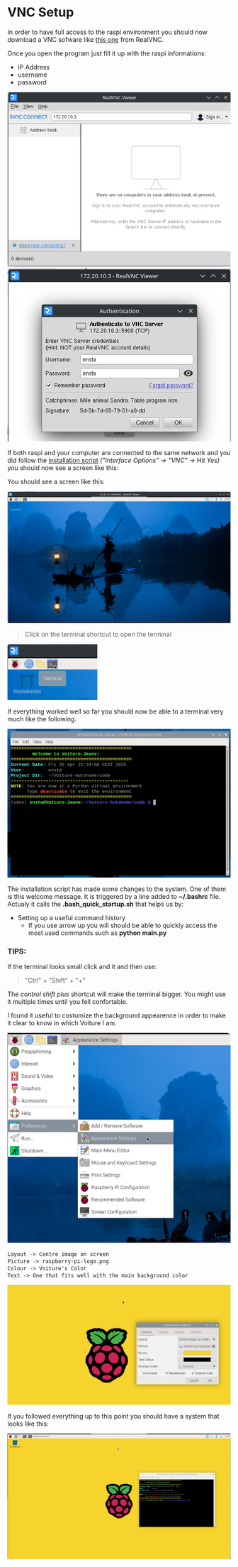 # VNC Setup

In order to have full access to the raspi environment you should now download a VNC sofware like [this one](https://www.realvnc.com/fr/connect/download/viewer/) from RealVNC.

Once you open the program just fill it up with the raspi informations:

- IP Address
- username
- password

![](/docs/vnc_setup/step1.png)
![](/docs/vnc_setup/step2.png)

If both raspi and your computer are connected to the same network and you did follow the [installation script](/docs/A_INSTALATION.md) *("Interface Options" -> "VNC" -> Hit Yes)* you should now see a screen like this:

You should see a screen like this:

![](/docs/vnc_setup/step3.png)

> Click on the terminal shortcut to open the terminal

![](/docs/vnc_setup/step4.png)

If everything worked well so far you should now be able to a terminal very much like the following.

![](/docs/vnc_setup/step5.png)

The installation script has made some changes to the system. One of them is this welcome message. It is triggered by a line added to **~/.bashrc** file. Actualy it calls the **.bash_quick_startup.sh** that helps us by:

* Setting up a useful command history
    - If you use arrow up you will should be able to quickly access the most used commands such as **python main.py**

### TIPS:

If the terminal looks small click and it and then use:

> "Ctrl" + "Shift" + "+"

The *control shift plus* shortcut will make the terminal bigger. You might use it multiple times until you fell confortable.

I found it useful to costumize the background appearence in order to make it clear to know in which Voiture I am. 

![](/docs/vnc_setup/step6.png)


```
Layout -> Centre image on screen
Picture -> raspberry-pi-logo.png
Colour -> Voiture's Color
Text -> One that fits well with the main background color
```
![](/docs/vnc_setup/step7.png)

If you followed everything up to this point you should have a system that looks like this:

![](/docs/vnc_setup/step8.png)